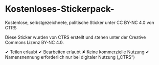 # Kostenloses-Stickerpack-
Kostenlose, selbstgezeichnete, politische Sticker unter CC BY-NC 4.0 von CTRS

Diese Sticker wurden von CTRS erstellt und stehen unter der Creative Commons Lizenz BY-NC 4.0.

✔ Teilen erlaubt
✔ Bearbeiten erlaubt
✘ Keine kommerzielle Nutzung
✔ Namensnennung erforderlich nur bei digitaler Nutzung („CTRS“)
